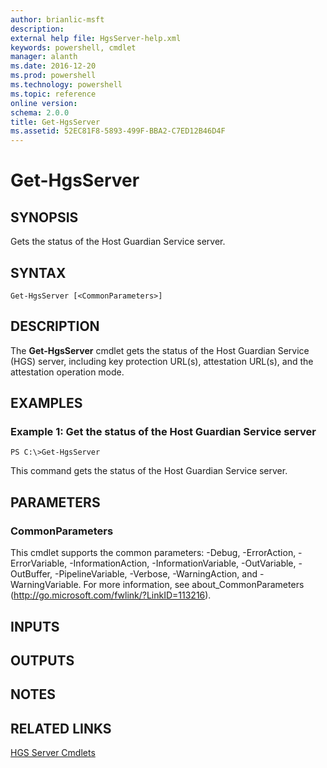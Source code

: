 ```yaml
---
author: brianlic-msft
description: 
external help file: HgsServer-help.xml
keywords: powershell, cmdlet
manager: alanth
ms.date: 2016-12-20
ms.prod: powershell
ms.technology: powershell
ms.topic: reference
online version: 
schema: 2.0.0
title: Get-HgsServer
ms.assetid: 52EC81F8-5893-499F-BBA2-C7ED12B46D4F
---
```


# Get-HgsServer

## SYNOPSIS
Gets the status of the Host Guardian Service server.

## SYNTAX

```
Get-HgsServer [<CommonParameters>]
```

## DESCRIPTION
The **Get-HgsServer** cmdlet gets the status of the Host Guardian Service (HGS) server, including key protection URL(s), attestation URL(s), and the attestation operation mode.

## EXAMPLES

### Example 1: Get the status of the Host Guardian Service server
```
PS C:\>Get-HgsServer
```

This command gets the status of the Host Guardian Service server.

## PARAMETERS

### CommonParameters
This cmdlet supports the common parameters: -Debug, -ErrorAction, -ErrorVariable, -InformationAction, -InformationVariable, -OutVariable, -OutBuffer, -PipelineVariable, -Verbose, -WarningAction, and -WarningVariable. For more information, see about_CommonParameters (http://go.microsoft.com/fwlink/?LinkID=113216).

## INPUTS

## OUTPUTS

## NOTES

## RELATED LINKS

[HGS Server Cmdlets](./index.md)

